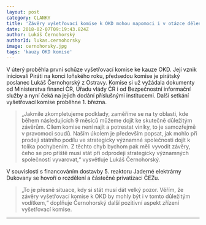 ```yaml
---
layout: post
category: CLANKY
title: 'Závěry vyšetřovací komise k OKD mohou napomoci i v otázce dělení ČEZu'
date: 2018-02-07T09:19:43.824Z
author: Lukáš Černohorský
authorId: lukas.cernohorsky
image: cernohorsky.jpg
tags: 'kauzy OKD komise'
---
```


V úterý proběhla první schůze vyšetřovací komise ke kauze OKD. Její vznik iniciovali Piráti na konci loňského roku, předsedou komise je pirátský poslanec Lukáš Černohorský z Ostravy. Komise si už vyžádala dokumenty od Ministerstva financí ČR, Úřadu vlády ČR i od Bezpečnostní informační služby a nyní čeká na jejich dodání příslušnými institucemi. Další setkání vyšetřovací komise proběhne 1. března. 

> „Jakmile zkompletujeme podklady, zaměříme se na ty oblasti, kde během následujících 9 měsíců můžeme dojít ke skutečně důležitým závěrům. Cílem komise není najít a potrestat viníky, to je samozřejmě v pravomoci soudů. Naším úkolem je především popsat, jak mohlo při prodeji státního podílu ve strategicky významné společnosti dojít k tolika pochybením. Z těchto chyb bychom pak měli vyvodit závěry, čeho se pro příště musí stát při odprodeji strategicky významných společností vyvarovat,“ vysvětluje Lukáš Černohorský.

V souvislosti s financováním dostavby 5. reaktoru Jaderné elektrárny Dukovany se hovoří o rozdělení a částečné privatizaci ČEZu. 

> „To je přesně situace, kdy si stát musí dát velký pozor. Věřím, že závěry vyšetřovací komise k OKD by mohly být i v tomto důležitým vodítkem,“ doplňuje Černohorský další pozitivní aspekt zřízení vyšetřovací komise. 



- - -
